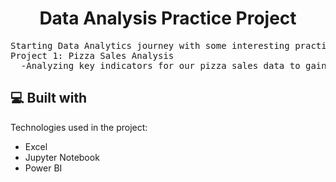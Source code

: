 <h1 align="center" id="title">Data Analysis Practice Project</h1>

<pre id="description">Starting Data Analytics journey with some interesting practice projects.
Project 1: Pizza Sales Analysis
  -Analyzing key indicators for our pizza sales data to gain insights into business performance.
</pre>

  
<h2>💻 Built with</h2>

Technologies used in the project:

*   Excel
*   Jupyter Notebook
*   Power BI
